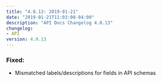 ```yaml
---
title: "4.0.13: 2019-01-21"
date: "2019-01-21T11:03:00-04:00"
description: "API Docs Changelog 4.0.13"
changelog:
- API
version: 4.0.13
---
```


### Fixed:
* Mismatched labels/descriptions for fields in API schemas